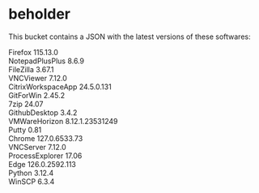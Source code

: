 # beholder
This bucket contains a JSON with the latest versions of these softwares:

Firefox            115.13.0         
NotepadPlusPlus    8.6.9            
FileZilla          3.67.1           
VNCViewer          7.12.0           
CitrixWorkspaceApp 24.5.0.131       
GitForWin          2.45.2           
7zip               24.07            
GithubDesktop      3.4.2            
VMWareHorizon      8.12.1.23531249  
Putty              0.81             
Chrome             127.0.6533.73    
VNCServer          7.12.0           
ProcessExplorer    17.06            
Edge               126.0.2592.113   
Python             3.12.4           
WinSCP             6.3.4            




